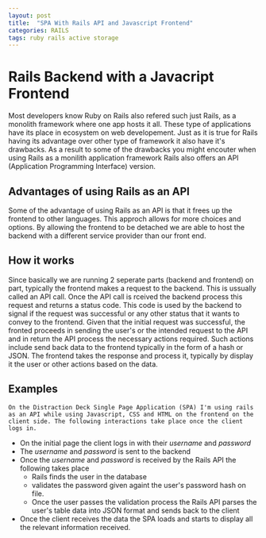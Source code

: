 ```yaml
---
layout: post
title:  "SPA With Rails API and Javascript Frontend"
categories: RAILS
tags: ruby rails active storage
---
```


# Rails Backend with a Javacript Frontend
Most developers know Ruby on Rails also refered such just Rails, as a monolith framework where one app hosts  it all.
These type of applications have its place in ecosystem on web developement.
Just as it is true for Rails having its advantage over other type of framework it also have it's drawbacks.
As a result to some of the drawbacks you might encouter when using Rails as a monilith application framework Rails also offers an API (Application Programming Interface) version.

## Advantages of using Rails as an API
Some of the advantage of using Rails as an API is that it frees up the frontend to other languages.
This approch allows for more choices and options.
By allowing the frontend to be detached we are able to host the backend with a different service provider than our front end.

## How it works
Since basically we are running 2 seperate parts (backend and frontend) on part, typically the frontend makes a request to the backend.
This is ussually called an API call. Once the API call is rceived the backend process this request and returns a status code.
This code is used by the backend to signal if the request was successful or any other status that it wants to convey to the frontend.
Given that the initial request was successful, the fronted proceeds in sending the user's or the intended request to the API and in return the API process the necessary actions required. Such actions include send back data to the frontend typically in the form of a hash or JSON.
The frontend takes the response and process it, typically by display it the user or other actions based on the data.

## Examples
    On the Distraction Deck Single Page Application (SPA) I'm using rails as an API while using Javascript, CSS and HTML on the frontend on the client side. The following interactions take place once the client logs in.
- On the initial page the client logs in with their _username_  and _password_
- The _username_ and _password_ is sent to the backend
- Once the _username_ and _password_ is received by the Rails API the following takes place
  - Rails finds the user in the database
  - validates the password given againt the user's password hash on file.
  - Once the user passes the validation process the Rails API parses the user's table data into JSON format and sends back to the client
- Once the client receives the data the SPA loads and starts to display all the relevant information received.

